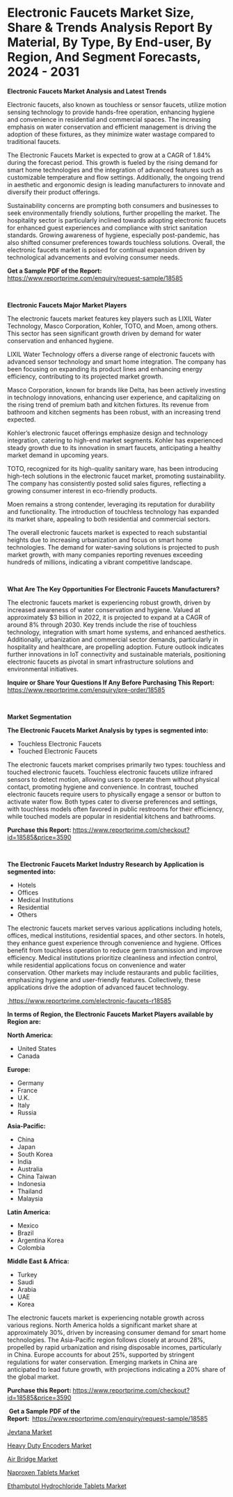 <p><h1>Electronic Faucets Market Size, Share & Trends Analysis Report By Material, By Type, By End-user, By Region, And Segment Forecasts, 2024 - 2031</h1></p><p><strong>Electronic Faucets Market Analysis and Latest Trends</strong></p>
<p><p>Electronic faucets, also known as touchless or sensor faucets, utilize motion sensing technology to provide hands-free operation, enhancing hygiene and convenience in residential and commercial spaces. The increasing emphasis on water conservation and efficient management is driving the adoption of these fixtures, as they minimize water wastage compared to traditional faucets. </p><p>The Electronic Faucets Market is expected to grow at a CAGR of 1.84% during the forecast period. This growth is fueled by the rising demand for smart home technologies and the integration of advanced features such as customizable temperature and flow settings. Additionally, the ongoing trend in aesthetic and ergonomic design is leading manufacturers to innovate and diversify their product offerings. </p><p>Sustainability concerns are prompting both consumers and businesses to seek environmentally friendly solutions, further propelling the market. The hospitality sector is particularly inclined towards adopting electronic faucets for enhanced guest experiences and compliance with strict sanitation standards. Growing awareness of hygiene, especially post-pandemic, has also shifted consumer preferences towards touchless solutions. Overall, the electronic faucets market is poised for continual expansion driven by technological advancements and evolving consumer needs.</p></p>
<p><strong>Get a Sample PDF of the Report:&nbsp;</strong> <a href="https://www.reportprime.com/enquiry/request-sample/18585?utm_campaign=1094&utm_medium=2&utm_source=Github&utm_content=ia&utm_term=21112024&utm_id=electronic-faucets">https://www.reportprime.com/enquiry/request-sample/18585</a></p>
<p>&nbsp;</p>
<p><strong>Electronic Faucets Major Market Players</strong></p>
<p><p>The electronic faucets market features key players such as LIXIL Water Technology, Masco Corporation, Kohler, TOTO, and Moen, among others. This sector has seen significant growth driven by demand for water conservation and enhanced hygiene. </p><p>LIXIL Water Technology offers a diverse range of electronic faucets with advanced sensor technology and smart home integration. The company has been focusing on expanding its product lines and enhancing energy efficiency, contributing to its projected market growth.</p><p>Masco Corporation, known for brands like Delta, has been actively investing in technology innovations, enhancing user experience, and capitalizing on the rising trend of premium bath and kitchen fixtures. Its revenue from bathroom and kitchen segments has been robust, with an increasing trend expected.</p><p>Kohler’s electronic faucet offerings emphasize design and technology integration, catering to high-end market segments. Kohler has experienced steady growth due to its innovation in smart faucets, anticipating a healthy market demand in upcoming years.</p><p>TOTO, recognized for its high-quality sanitary ware, has been introducing high-tech solutions in the electronic faucet market, promoting sustainability. The company has consistently posted solid sales figures, reflecting a growing consumer interest in eco-friendly products.</p><p>Moen remains a strong contender, leveraging its reputation for durability and functionality. The introduction of touchless technology has expanded its market share, appealing to both residential and commercial sectors.</p><p>The overall electronic faucets market is expected to reach substantial heights due to increasing urbanization and focus on smart home technologies. The demand for water-saving solutions is projected to push market growth, with many companies reporting revenues exceeding hundreds of millions, indicating a vibrant competitive landscape.</p></p>
<p>&nbsp;</p>
<p><strong>What Are The Key Opportunities For Electronic Faucets Manufacturers?</strong></p>
<p><p>The electronic faucets market is experiencing robust growth, driven by increased awareness of water conservation and hygiene. Valued at approximately $3 billion in 2022, it is projected to expand at a CAGR of around 8% through 2030. Key trends include the rise of touchless technology, integration with smart home systems, and enhanced aesthetics. Additionally, urbanization and commercial sector demands, particularly in hospitality and healthcare, are propelling adoption. Future outlook indicates further innovations in IoT connectivity and sustainable materials, positioning electronic faucets as pivotal in smart infrastructure solutions and environmental initiatives.</p></p>
<p><strong>Inquire or Share Your Questions If Any Before Purchasing This Report:</strong> <a href="https://www.reportprime.com/enquiry/pre-order/18585?utm_campaign=1094&utm_medium=2&utm_source=Github&utm_content=ia&utm_term=21112024&utm_id=electronic-faucets">https://www.reportprime.com/enquiry/pre-order/18585</a></p>
<p>&nbsp;</p>
<p><strong>Market Segmentation</strong></p>
<p><strong>The Electronic Faucets Market Analysis by types is segmented into:</strong></p>
<p><ul><li>Touchless Electronic Faucets</li><li>Touched Electronic Faucets</li></ul></p>
<p><p>The electronic faucets market comprises primarily two types: touchless and touched electronic faucets. Touchless electronic faucets utilize infrared sensors to detect motion, allowing users to operate them without physical contact, promoting hygiene and convenience. In contrast, touched electronic faucets require users to physically engage a sensor or button to activate water flow. Both types cater to diverse preferences and settings, with touchless models often favored in public restrooms for their efficiency, while touched models are popular in residential kitchens and bathrooms.</p></p>
<p><strong>Purchase this Report:&nbsp;</strong><a href="https://www.reportprime.com/checkout?id=18585&price=3590&utm_campaign=1094&utm_medium=2&utm_source=Github&utm_content=ia&utm_term=21112024&utm_id=electronic-faucets">https://www.reportprime.com/checkout?id=18585&price=3590</a></p>
<p>&nbsp;</p>
<p><strong>The Electronic Faucets Market Industry Research by Application is segmented into:</strong></p>
<p><ul><li>Hotels</li><li>Offices</li><li>Medical Institutions</li><li>Residential</li><li>Others</li></ul></p>
<p><p>The electronic faucets market serves various applications including hotels, offices, medical institutions, residential spaces, and other sectors. In hotels, they enhance guest experience through convenience and hygiene. Offices benefit from touchless operation to reduce germ transmission and improve efficiency. Medical institutions prioritize cleanliness and infection control, while residential applications focus on convenience and water conservation. Other markets may include restaurants and public facilities, emphasizing hygiene and user-friendly features. Collectively, these applications drive the adoption of advanced faucet technology.</p></p>
<p><a href="https://www.reportprime.com/electronic-faucets-r18585?utm_campaign=1094&utm_medium=2&utm_source=Github&utm_content=ia&utm_term=21112024&utm_id=electronic-faucets">&nbsp;https://www.reportprime.com/electronic-faucets-r18585</a></p>
<p><strong>In terms of Region, the Electronic Faucets Market Players available by Region are:</strong></p>
<p>
    <p> <strong> North America: </strong>
        <ul>
            <li>United States</li>
            <li>Canada</li>
        </ul>
        </p> 
    <p> <strong> Europe: </strong>
        <ul>
            <li>Germany</li>
            <li>France</li>
            <li>U.K.</li>
            <li>Italy</li>
            <li>Russia</li>
        </ul>
        </p> 
    <p> <strong> Asia-Pacific: </strong>
        <ul>
            <li>China</li>
            <li>Japan</li>
            <li>South Korea</li>
            <li>India</li>
            <li>Australia</li>
            <li>China Taiwan</li>
            <li>Indonesia</li>
            <li>Thailand</li>
            <li>Malaysia</li>
        </ul>
        </p> 
    <p> <strong> Latin America: </strong>
        <ul>
            <li>Mexico</li>
            <li>Brazil</li>
            <li>Argentina Korea</li>
            <li>Colombia</li>
        </ul>
        </p> 
    <p> <strong> Middle East & Africa: </strong>
        <ul>
            <li>Turkey</li>
            <li>Saudi</li>
            <li>Arabia</li>
            <li>UAE</li>
            <li>Korea</li>
        </ul>
    </p>
    </p>
<p><p>The electronic faucets market is experiencing notable growth across various regions. North America holds a significant market share at approximately 30%, driven by increasing consumer demand for smart home technologies. The Asia-Pacific region follows closely at around 28%, propelled by rapid urbanization and rising disposable incomes, particularly in China. Europe accounts for about 25%, supported by stringent regulations for water conservation. Emerging markets in China are anticipated to lead future growth, with projections indicating a 20% share of the global market.</p></p>
<p><strong>Purchase this Report: </strong><a href="https://www.reportprime.com/checkout?id=18585&price=3590&utm_campaign=1094&utm_medium=2&utm_source=Github&utm_content=ia&utm_term=21112024&utm_id=electronic-faucets">https://www.reportprime.com/checkout?id=18585&price=3590</a></p>
<p>&nbsp;<strong>Get a Sample PDF of the Report:&nbsp;&nbsp;</strong><a href="https://www.reportprime.com/enquiry/request-sample/18585?utm_campaign=1094&utm_medium=2&utm_source=Github&utm_content=ia&utm_term=21112024&utm_id=electronic-faucets">https://www.reportprime.com/enquiry/request-sample/18585</a></p>
<p><strong></strong></p>
<p><p><a href="https://www.linkedin.com/pulse/comprehensive-jevtana-market-size-growing-cagr-12-from-2024-ulknf?utm_campaign=1094&utm_medium=2&utm_source=Github&utm_content=ia&utm_term=21112024&utm_id=electronic-faucets">Jevtana Market</a></p><p><a href="https://github.com/indrystar/Market-Research-Report-List-5/blob/main/heavy-duty-encoders-market.md?utm_campaign=1094&utm_medium=2&utm_source=Github&utm_content=ia&utm_term=21112024&utm_id=electronic-faucets">Heavy Duty Encoders Market</a></p><p><a href="https://www.linkedin.com/pulse/air-bridge-market-size-segmentation-trends-growth-analysis-nejkf?utm_campaign=1094&utm_medium=2&utm_source=Github&utm_content=ia&utm_term=21112024&utm_id=electronic-faucets">Air Bridge Market</a></p><p><a href="https://issuu.com/reportprime-2/docs/naproxen-tablets-market-size-2030.p_48e286ef84829f?utm_campaign=1094&utm_medium=2&utm_source=Github&utm_content=ia&utm_term=21112024&utm_id=electronic-faucets">Naproxen Tablets Market</a></p><p><a href="https://issuu.com/reportprime-2/docs/ethambutol-hydrochloride-tablets-ma_5a102b6bf37e1c?utm_campaign=1094&utm_medium=2&utm_source=Github&utm_content=ia&utm_term=21112024&utm_id=electronic-faucets">Ethambutol Hydrochloride Tablets Market</a></p></p>